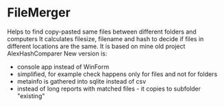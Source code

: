# FileMerger
Helps to find copy-pasted same files between different folders and computers
It calculates filesize, filename and hash to decide if files in different locations are the same.
It is based on mine old project AlexHashComparer
New version is:
 - console app instead of WinForm
 - simplified, for example check happens only for files and not for folders
 - metainfo is gathered into sqlite instead of csv
 - instead of long reports with matched files - it copies to subfolder "existing"
 
 
